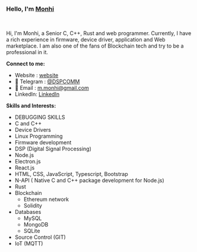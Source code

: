 ### Hello,  I'm [Monhi](https://t.me/dspcomm)  

<br/>

Hi, I'm Monhi, a Senior C, C++, Rust and web programmer. Currently, I have a rich experience in firmware, device driver, application and Web marketplace. I am also one of the fans of Blockchain tech and try to be a professional in it.
<br/>  


**Connect to me:**
- Website : [website](https://www.dspcom.ir/)
- 💬 Telegram : [@DSPCOMM](https://t.me/DSPCOMM)
- 📝 Email : m.monhi@gmail.com
- LinkedIn: [LinkedIn](https://www.linkedin.com/in/monhi)


**Skills and Interests:**  

 - DEBUGGING SKILLS 
 - C and C++
 - Device Drivers 
 - Linux Programming
 - Firmware development
 - DSP (Digital Signal Processing)
 - Node.js
 - Electron.js
 - React.js
 - HTML, CSS, JavaScript, Typescript, Bootstrap
 - N-API ( Native C and C++ package development for Node.js)
 - Rust
 - Blockchain
   - Ethereum network 
   - Solidity   
- Databases
   - MySQL
   - MongoDB
   - SQLite
 - Source Control (GIT)
 - IoT (MQTT)

 
 
 
